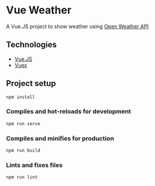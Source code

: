 # Vue Weather

A Vue.JS project to show weather using [Open Weather API](https://openweathermap.org/api)

## Technologies

* [Vue.JS](https://vuejs.org/)
* [Vuex](https://vuex.vuejs.org/)

## Project setup
```
npm install
```

### Compiles and hot-reloads for development
```
npm run serve
```

### Compiles and minifies for production
```
npm run build
```

### Lints and fixes files
```
npm run lint
```
